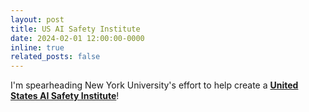 ```yaml
---
layout: post
title: US AI Safety Institute
date: 2024-02-01 12:00:00-0000
inline: true
related_posts: false
---
```


I'm spearheading New York University's effort to help create a **<a href="https://timrudner.com/scr" target="_blank">United States AI Safety Institute</a>**!

